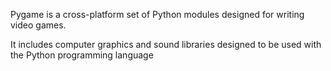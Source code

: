 Pygame is a cross-platform set of Python modules designed for writing video games.     

It includes computer graphics and sound libraries designed to be used with the Python programming language
